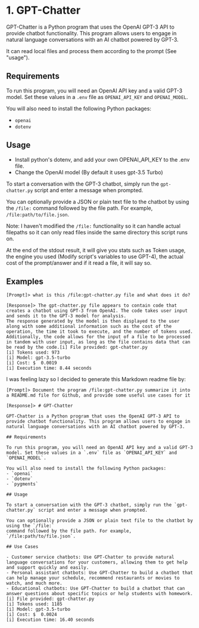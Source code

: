 # 1. GPT-Chatter

GPT-Chatter is a Python program that uses the OpenAI GPT-3 API to provide chatbot functionality. This program allows users to engage in natural language conversations with an AI chatbot powered by GPT-3.

It can read local files and process them according to the prompt (See "usage").

## Requirements

To run this program, you will need an OpenAI API key and a valid GPT-3 model. Set these values in a `.env` file as `OPENAI_API_KEY` and `OPENAI_MODEL`.

You will also need to install the following Python packages:
- `openai`
- `dotenv`

## Usage

- Install python's dotenv, and add your own OPENAI_API_KEY to the .env file.
- Change the OpenAI model (By default it uses gpt-3.5 Turbo)

To start a conversation with the GPT-3 chatbot, simply run the `gpt-chatter.py` script and enter a message when prompted.

You can optionally provide a JSON or plain text file to the chatbot by using the `/file:` 
command followed by the file path. For example, `/file:path/to/file.json`.

Note: I haven't modified the `/file:` functionality so it can handle actual filepaths so it can only read files inside the same directory this script runs on.

At the end of the stdout result, it will give you stats such as Token usage, the engine you used (Modify script's variables to use GPT-4), the actual cost of the prompt/answer and if it read a file, it will say so.

## Examples

```
[Prompt]> what is this /file:gpt-chatter.py file and what does it do?

[Response]> The gpt-chatter.py file appears to contain code that creates a chatbot using GPT-3 from OpenAI. The code takes user input and sends it to the GPT-3 model for analysis. 
The response generated by the model is then displayed to the user along with some additional information such as the cost of the operation, the time it took to execute, and the number of tokens used. Additionally, the code allows for the input of a file to be processed 
in tandem with user input, as long as the file contains data that can be read by the code.[i] File provided: gpt-chatter.py
[i] Tokens used: 973
[i] Model: gpt-3.5-turbo
[i] Cost: $  0.0019
[i] Execution time: 8.44 seconds
```

I was feeling lazy so I decided to generate this Markdown readme file by:

```
[Prompt]> Document the program /file:gpt-chatter.py summarize it into a README.md file for Github, and provide some useful use cases for it

[Response]> # GPT-Chatter

GPT-Chatter is a Python program that uses the OpenAI GPT-3 API to provide chatbot functionality. This program allows users to engage in natural language conversations with an AI chatbot powered by GPT-3.

## Requirements

To run this program, you will need an OpenAI API key and a valid GPT-3 model. Set these values in a `.env` file as `OPENAI_API_KEY` and `OPENAI_MODEL`.

You will also need to install the following Python packages:
- `openai`
- `dotenv`
- `pygments`

## Usage

To start a conversation with the GPT-3 chatbot, simply run the `gpt-chatter.py` script and enter a message when prompted.

You can optionally provide a JSON or plain text file to the chatbot by using the `/file:` 
command followed by the file path. For example, `/file:path/to/file.json`.

## Use Cases

- Customer service chatbots: Use GPT-Chatter to provide natural language conversations for your customers, allowing them to get help and support quickly and easily.
- Personal assistant chatbots: Use GPT-Chatter to build a chatbot that can help manage your schedule, recommend restaurants or movies to watch, and much more.
- Educational chatbots: Use GPT-Chatter to build a chatbot that can answer questions about specific topics or help students with homework.
[i] File provided: gpt-chatter.py
[i] Tokens used: 1185
[i] Model: gpt-3.5-turbo
[i] Cost: $  0.0024
[i] Execution time: 16.40 seconds
```

